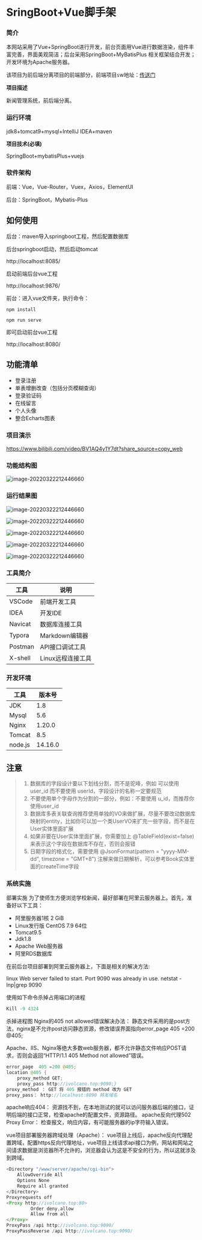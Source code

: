 # SringBoot+Vue脚手架
### 简介
本网站采用了Vue+SpringBoot进行开发，前台页面用Vue进行数据渲染，组件丰富完善，界面美观简洁；后台采用SpringBoot+MyBatisPlus 相关框架结合开发；开发环境为Apache服务器。

该项目为前后端分离项目的前端部分，前端项目`s`w地址：[传送门](https://github.com/AKvtion/shanWeiVue)

**项目描述**

新闻管理系统，前后端分离。

### 运行环境

jdk8+tomcat9+mysql+IntelliJ IDEA+maven

**项目技术(必填)**

SpringBoot+mybatisPlus+vuejs



### 软件架构

前端：Vue，Vue-Router，Vuex，Axios，ElementUI

后台：SpringBoot，Mybatis-Plus

## 如何使用

后台：maven导入springboot工程，然后配置数据库

后台springboot启动，然后启动tomcat

http://localhost:8085/

启动前端后台vue工程

http://localhost:9876/

前台：进入vue文件夹，执行命令：
```
npm install
```

```
npm run serve
```
即可启动前台vue工程

http://localhost:8080/



## 功能清单

- 登录注册
- 单表增删改查（包括分页模糊查询）
- 登录验证码
- 在线留言
- 个人头像
- 整合Echarts图表  

### 项目演示

https://www.bilibili.com/video/BV1AQ4y1Y7dt?share_source=copy_web

### 功能结构图
![image-20220322212446660](https://raw.githubusercontent.com/AKvtion/shanWeiSpringboot/main/files/1651377409(1).jpg)


### 运行结果图

![image-20220322212446660](https://raw.githubusercontent.com/AKvtion/shanWeiSpringboot/main/files/1651376652(1).jpg)

![image-20220322212446660](https://raw.githubusercontent.com/AKvtion/shanWeiSpringboot/main/files/1651376641(1).jpg)

![image-20220322212446660](https://raw.githubusercontent.com/AKvtion/shanWeiSpringboot/main/files/1651376584(1).jpg)

![image-20220322212446660](https://raw.githubusercontent.com/AKvtion/shanWeiSpringboot/main/files/1651376566(1).jpg)

![image-20220322212446660](https://raw.githubusercontent.com/AKvtion/shanWeiSpringboot/main/files/1651376673(1).jpg)


### 工具简介

| 工具    | 说明              |
| ------- | ----------------- |
| VSCode  | 前端开发工具      |
| IDEA    | 开发IDE           |
| Navicat | 数据库连接工具   |
| Typora  | Markdown编辑器    |
| Postman | API接口调试工具    |
| X-shell | Linux远程连接工具 |

### 开发环境

| 工具   | 版本号 |
| ------ | ------ |
| JDK    |   1.8  |
| Mysql  |   5.6  |
| Nginx  | 1.20.0 |
| Tomcat |   8.5  |
| node.js | 14.16.0|



## 注意
> 1. 数据库的字段设计要以下划线分割，而不是驼峰，例如 可以使用 user_id 而不要使用 userId，字段设计的名称一定要规范
> 2. 不要使用单个字母作为分割的一部分，例如：不要使用 u_id，而推荐你使用user_id
> 3. 数据库多表关联查询推荐使用单独的VO来做扩展，尽量不要改动数据库映射的entity，比如你可以加一个类UserVO来扩充一些字段，而不是在User实体里面扩展
> 4. 如果非要在User实体里面扩展，你需要加上 @TableField(exist=false) 来表示这个字段在数据库不存在，否则会报错
> 5. 日期字段的格式化，需要使用  @JsonFormat(pattern = "yyyy-MM-dd", timezone = "GMT+8") 注解来做日期解析，可以参考Book实体里面的createTime字段


### 系统实施

部署实施
	为了使师生方便浏览学校新闻，最好部署在阿里云服务器上。首先，准备好以下工具：

- 阿里服务器1核 2 GiB
- Linux发行版 CentOS  7.9 64位
- Tomcat9.5
- Jdk1.8
- Apache Web服务器
- 阿里RDS数据库


在前后台项目部署到阿里云服务器上，下面是相关的解决方法:

linux Web server failed to start. Port 9090 was already in use.
netstat -lnp|grep 9090


使用如下命令杀掉占用端口的进程

```java
Kill -9 4324
```

杀掉进程图
	Nginx的405 not allowed错误解决办法：
静态文件采用的是post方法，nginx是不允许post访问静态资源，修改错误界面指向error_page 405 =200 @405;

Apache、IIS、Nginx等绝大多数web服务器，都不允许静态文件响应POST请求，否则会返回“HTTP/1.1 405 Method not allowed”错误。

```java
error_page  405 =200 @405;
location @405 {
    proxy_method GET;
    proxy_pass http://ivolcano.top:9090;}
proxy_method ： GET 将 405 报错的 method 改为 GET
proxy_pass： http://localhost:8090 转发域名
```

apache响应404：
资源找不到，在本地测试的就可以访问服务器后端的接口，证明后端的接口正常，检查apache的配置文件，资源路径。
apache反向代理502 Proxy Error：
检查报文，响应内容，有可能服务器的ip字符输入错误。

vue项目部署服务器跨域处理（Apache）：
vue项目上线后，apache反向代理配置跨域，配置https反向代理地址，vue项目上线请求api接口为例，网站和网站之间请求数据是浏览器所不允许的，浏览器会认为这是不安全的行为，所以这就涉及到跨域。
```java
<Directory "/www/server/apache/cgi-bin">
    AllowOverride All
    Options None
    Require all granted
</Directory>
Proxyrequests off
<Proxy http://ivolcano.top:80>
         Order deny,allow
         Allow from all
</Proxy>
ProxyPass /api http://ivolcano.top:9090/
ProxyPassReverse /api http://ivolcano.top:9090/
```

